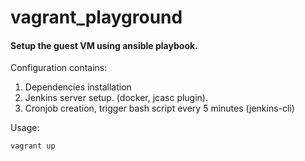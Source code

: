 # vagrant_playground

#### Setup the guest VM using ansible playbook. 

Configuration contains:
1. Dependencies installation
1. Jenkins server setup. (docker, jcasc plugin).
1. Cronjob creation, trigger bash script every 5 minutes (jenkins-cli)

Usage:

```bash
vagrant up
```